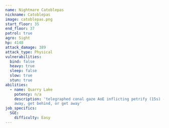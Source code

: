 ```yaml
---
name: Nightmare Catoblepas
nickname: Catoblepas
image: catoblepas.png
start_floor: 35
end_floor: 37
patrol: true
agro: Sight
hp: 4148
attack_damage: 389
attack_type: Physical
vulnerabilities:
  bind: false
  heavy: true
  sleep: false
  slow: true
  stun: true
abilities:
  - name: Quarry Lake
    potency: n/a
    description: 'telegraphed conal gaze AoE inflicting petrify (15s) - look
    away, get behind, or get away'
job_specifics:
  SGE:
    difficulty: Easy
---
```

